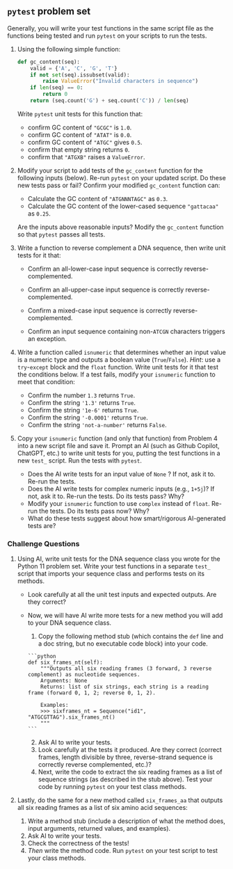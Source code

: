 ## `pytest` problem set

Generally, you will write your test functions in the same script file as the functions being tested and run `pytest` on your scripts to run the tests.

1. Using the following simple function:

    ```python
    def gc_content(seq):
        valid = {'A', 'C', 'G', 'T'}
        if not set(seq).issubset(valid):
            raise ValueError("Invalid characters in sequence")
        if len(seq) == 0:
            return 0
        return (seq.count('G') + seq.count('C')) / len(seq)
    ```
    Write `pytest` unit tests for this function that:  
    - confirm GC content of `"GCGC"` is `1.0`.  
    - confirm GC content of `"ATAT"` is `0.0`.  
    - confirm GC content of `"ATGC"` gives `0.5`.  
    - confirm that empty string returns `0`.  
    - confirm that `"ATGXB"` raises a `ValueError`. 

2. Modify your script to add tests of the `gc_content` function for the following inputs (below). Re-run `pytest` on your updated script. Do these new tests pass or fail? Confirm your modified `gc_content` function can:

    - Calculate the GC content of `"ATGNNNTAGC"` as `0.3`.
    - Calculate the GC content of the lower-cased sequence `"gattacaa"` as `0.25`. 

    Are the inputs above reasonable inputs? Modify the `gc_content` function so that `pytest` passes all tests.

3. Write a function to reverse complement a DNA sequence, then write unit tests for it that:

    - Confirm an all-lower-case input sequence is correctly reverse-complemented. 

    - Confirm an all-upper-case input sequence is correctly reverse-complemented.

    - Confirm a mixed-case input sequence is correctly reverse-complemented.

    - Confirm an input sequence containing non-`ATCGN` characters triggers an exception.

4. Write a function called `isnumeric` that determines whether an input value is a numeric type and outputs a boolean value (`True`/`False`). *Hint*: use a `try`-`except` block and the `float` function. Write unit tests for it that test the conditions below. If a test fails, modify your `isnumeric` function to meet that condition:

    - Confirm the number `1.3` returns `True`.
    - Confirm the string `'1.3'` returns `True`.
    - Confirm the string `'1e-6'` returns `True`.
    - Confirm the string `'-0.0001'` returns `True`.
    - Confirm the string `'not-a-number'` returns `False`.

5. Copy your `isnumeric` function (and only that function) from Problem 4 into a new script file and save it. Prompt an AI (such as Github Copilot, ChatGPT, etc.) to write unit tests for you, putting the test functions in a new `test_` script. Run the tests with `pytest`.

    - Does the AI write tests for an input value of `None` ? If not, ask it to. Re-run the tests.
    - Does the AI write tests for complex numeric inputs (e.g., `1+5j`)? If not, ask it to. Re-run the tests. Do its tests pass? Why?
    - Modify your `isnumeric` function to use `complex` instead of `float`. Re-run the tests. Do its tests pass now? Why? 
    - What do these tests suggest about how smart/rigorous AI-generated tests are?

     

### Challenge Questions

1. Using AI, write unit tests for the DNA sequence class you wrote for the Python 11 problem set. Write your test functions in a separate `test_` script that imports your sequence class and performs tests on its methods.
    - Look carefully at all the unit test inputs and expected outputs. Are they correct?
    - Now, we will have AI write more tests for a new method you will add to your DNA sequence class. 
        1. Copy the following method stub (which contains the `def` line and a doc string, but no executable code block) into your code. 

          ```python
          def six_frames_nt(self):
              """Outputs all six reading frames (3 forward, 3 reverse complement) as nucleotide sequences. 
              Arguments: None
              Returns: list of six strings, each string is a reading frame (forward 0, 1, 2; reverse 0, 1, 2).
          
              Examples:
              >>> sixframes_nt = Sequence("id1", "ATGCGTTAG").six_frames_nt()
              """
          ```

        2. Ask AI to write your tests. 
        3. Look carefully at the tests it produced. Are they correct (correct frames, length divisible by three, reverse-strand sequence is correctly reverse complemented, etc.)?
        4. Next, write the code to extract the six reading frames as a list of sequence strings (as described in the stub above). Test your code by running `pytest` on your test class methods.

2. Lastly, do the same for a new method called `six_frames_aa` that outputs all six reading frames as a list of six amino acid sequences: 
    1. Write a method stub (include a description of what the method does, input arguments, returned values, and examples).
    2. Ask AI to write your tests.
    3. Check the correctness of the tests!
    4. *Then* write the method code. Run `pytest` on your test script to test your class methods. 
